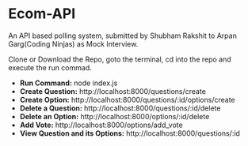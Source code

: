 # Ecom-API

<p>An API based polling system, submitted by Shubham Rakshit to Arpan Garg(Coding Ninjas) as Mock Interview.
</p>
<p>Clone or Download the Repo, goto the terminal, cd into the repo and execute the run commad.</p>
<ul>
  <li><strong>Run Command:</strong> node index.js </li>
  <li><strong>Create Question:</strong> http://localhost:8000/questions/create </li>
  <li><strong>Create Option:</strong> http://localhost:8000/questions/:id/options/create </li>
  <li><strong>Delete a Question:</strong> http://localhost:8000/questions/:id/delete </li>
  <li><strong>Delete an Option:</strong> http://localhost:8000/options/:id/delete </li>
  <li><strong>Add Vote:</strong> http://localhost:8000/options/add_vote </li>
  <li><strong>View Question and its Options:</strong> http://localhost:8000/questions/:id</li>
</ul>
